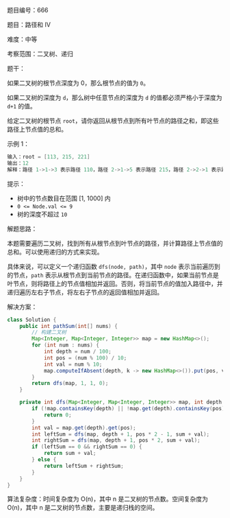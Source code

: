 题目编号：666

题目：路径和 IV

难度：中等

考察范围：二叉树、递归

题干：

如果二叉树的根节点深度为 0，那么根节点的值为 `0`。

如果二叉树的深度为 `d`，那么树中任意节点的深度为 `d` 的值都必须严格小于深度为 `d+1` 的值。

给定二叉树的根节点 `root`，请你返回从根节点到所有叶节点的路径之和，即这些路径上节点值的总和。

示例 1：

```java
输入：root = [113, 215, 221]
输出：12
解释：路径 1->1->3 表示路径 110，路径 2->1->5 表示路径 215，路径 2->2->1 表示路径 221。路径和为 110 + 215 + 221 = 12
```

提示：

- 树中的节点数目在范围 [1, 1000] 内
- `0 <= Node.val <= 9`
- 树的深度不超过 `10`

解题思路：

本题需要遍历二叉树，找到所有从根节点到叶节点的路径，并计算路径上节点值的总和。可以使用递归的方式来实现。

具体来说，可以定义一个递归函数 `dfs(node, path)`，其中 `node` 表示当前遍历到的节点，`path` 表示从根节点到当前节点的路径。在递归函数中，如果当前节点是叶节点，则将路径上的节点值相加并返回。否则，将当前节点的值加入路径中，并递归遍历左右子节点，将左右子节点的返回值相加并返回。

解决方案：

```java
class Solution {
    public int pathSum(int[] nums) {
        // 构建二叉树
        Map<Integer, Map<Integer, Integer>> map = new HashMap<>();
        for (int num : nums) {
            int depth = num / 100;
            int pos = (num % 100) / 10;
            int val = num % 10;
            map.computeIfAbsent(depth, k -> new HashMap<>()).put(pos, val);
        }
        return dfs(map, 1, 1, 0);
    }

    private int dfs(Map<Integer, Map<Integer, Integer>> map, int depth, int pos, int sum) {
        if (!map.containsKey(depth) || !map.get(depth).containsKey(pos)) {
            return 0;
        }
        int val = map.get(depth).get(pos);
        int leftSum = dfs(map, depth + 1, pos * 2 - 1, sum + val);
        int rightSum = dfs(map, depth + 1, pos * 2, sum + val);
        if (leftSum == 0 && rightSum == 0) {
            return sum + val;
        } else {
            return leftSum + rightSum;
        }
    }
}
```

算法复杂度：时间复杂度为 O(n)，其中 n 是二叉树的节点数。空间复杂度为 O(n)，其中 n 是二叉树的节点数，主要是递归栈的空间。